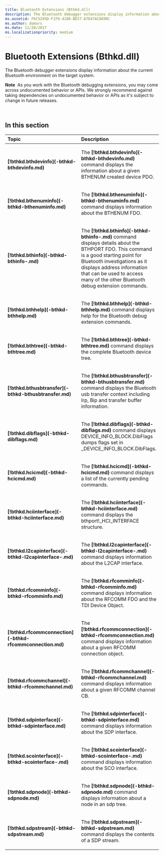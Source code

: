 ```yaml
---
title: Bluetooth Extensions (Bthkd.dll)
description: The Bluetooth debugger extensions display information about the current Bluetooth environment on the target system.
ms.assetid: F6C5295D-F1F9-4180-BE57-A7D47AC8690C
ms.author: domars
ms.date: 11/28/2017
ms.localizationpriority: medium
---
```


# Bluetooth Extensions (Bthkd.dll)


The Bluetooth debugger extensions display information about the current Bluetooth environment on the target system.

**Note**  As you work with the Bluetooth debugging extensions, you may come across undocumented behavior or APIs. We strongly recommend against taking dependencies on undocumented behavior or APIs as it's subject to change in future releases.

 

## <span id="in_this_section"></span>In this section


<table>
<colgroup>
<col width="50%" />
<col width="50%" />
</colgroup>
<thead>
<tr class="header">
<th align="left">Topic</th>
<th align="left">Description</th>
</tr>
</thead>
<tbody>
<tr class="odd">
<td align="left"><p><strong>[!bthkd.bthdevinfo](-bthkd-bthdevinfo.md)</strong></p></td>
<td align="left"><p>The <strong>[!bthkd.bthdevinfo](-bthkd-bthdevinfo.md)</strong> command displays the information about a given BTHENUM created device PDO.</p></td>
</tr>
<tr class="even">
<td align="left"><p><strong>[!bthkd.bthenuminfo](-bthkd-bthenuminfo.md)</strong></p></td>
<td align="left"><p>The <strong>[!bthkd.bthenuminfo](-bthkd-bthenuminfo.md)</strong> command displays information about the BTHENUM FDO.</p></td>
</tr>
<tr class="odd">
<td align="left"><p><strong>[!bthkd.bthinfo](-bthkd-bthinfo-.md)</strong></p></td>
<td align="left"><p>The <strong>[!bthkd.bthinfo](-bthkd-bthinfo-.md)</strong> command displays details about the BTHPORT FDO. This command is a good starting point for Bluetooth investigations as it displays address information that can be used to access many of the other Bluetooth debug extension commands.</p></td>
</tr>
<tr class="even">
<td align="left"><p><strong>[!bthkd.bthhelp](-bthkd-bthhelp.md)</strong></p></td>
<td align="left"><p>The <strong>[!bthkd.bthhelp](-bthkd-bthhelp.md)</strong> command displays help for the Bluetooth debug extension commands.</p></td>
</tr>
<tr class="odd">
<td align="left"><p><strong>[!bthkd.bthtree](-bthkd-bthtree.md)</strong></p></td>
<td align="left"><p>The <strong>[!bthkd.bthtree](-bthkd-bthtree.md)</strong> command displays the complete Bluetooth device tree.</p></td>
</tr>
<tr class="even">
<td align="left"><p><strong>[!bthkd.bthusbtransfer](-bthkd-bthusbtransfer.md)</strong></p></td>
<td align="left"><p>The <strong>[!bthkd.bthusbtransfer](-bthkd-bthusbtransfer.md)</strong> command displays the Bluetooth usb transfer context including Irp, Bip and transfer buffer information.</p></td>
</tr>
<tr class="odd">
<td align="left"><p><strong>[!bthkd.dibflags](-bthkd-dibflags.md)</strong></p></td>
<td align="left"><p>The <strong>[!bthkd.dibflags](-bthkd-dibflags.md)</strong> command displays DEVICE_INFO_BLOCK.DibFlags dumps flags set in _DEVICE_INFO_BLOCK.DibFlags.</p></td>
</tr>
<tr class="even">
<td align="left"><p><strong>[!bthkd.hcicmd](-bthkd-hcicmd.md)</strong></p></td>
<td align="left"><p>The <strong>[!bthkd.hcicmd](-bthkd-hcicmd.md)</strong> command displays a list of the currently pending commands.</p></td>
</tr>
<tr class="odd">
<td align="left"><p><strong>[!bthkd.hciinterface](-bthkd-hciinterface.md)</strong></p></td>
<td align="left"><p>The <strong>[!bthkd.hciinterface](-bthkd-hciinterface.md)</strong> command displays the bthport!_HCI_INTERFACE structure.</p></td>
</tr>
<tr class="even">
<td align="left"><p><strong>[!bthkd.l2capinterface](-bthkd-l2capinterface-.md)</strong></p></td>
<td align="left"><p>The <strong>[!bthkd.l2capinterface](-bthkd-l2capinterface-.md)</strong> command displays information about the L2CAP interface.</p></td>
</tr>
<tr class="odd">
<td align="left"><p><strong>[!bthkd.rfcomminfo](-bthkd-rfcomminfo.md)</strong></p></td>
<td align="left"><p>The <strong>[!bthkd.rfcomminfo](-bthkd-rfcomminfo.md)</strong> command displays information about the RFCOMM FDO and the TDI Device Object.</p></td>
</tr>
<tr class="even">
<td align="left"><p><strong>[!bthkd.rfcommconnection](-bthkd-rfcommconnection.md)</strong></p></td>
<td align="left"><p>The <strong>[!bthkd.rfcommconnection](-bthkd-rfcommconnection.md)</strong> command displays information about a given RFCOMM connection object.</p></td>
</tr>
<tr class="odd">
<td align="left"><p><strong>[!bthkd.rfcommchannel](-bthkd-rfcommchannel.md)</strong></p></td>
<td align="left"><p>The <strong>[!bthkd.rfcommchannel](-bthkd-rfcommchannel.md)</strong> command displays information about a given RFCOMM channel CB.</p></td>
</tr>
<tr class="even">
<td align="left"><p><strong>[!bthkd.sdpinterface](-bthkd-sdpinterface.md)</strong></p></td>
<td align="left"><p>The <strong>[!bthkd.sdpinterface](-bthkd-sdpinterface.md)</strong> command displays information about the SDP interface.</p></td>
</tr>
<tr class="odd">
<td align="left"><p><strong>[!bthkd.scointerface](-bthkd-scointerface-.md)</strong></p></td>
<td align="left"><p>The <strong>[!bthkd.scointerface](-bthkd-scointerface-.md)</strong> command displays information about the SCO interface.</p></td>
</tr>
<tr class="even">
<td align="left"><p><strong>[!bthkd.sdpnode](-bthkd-sdpnode.md)</strong></p></td>
<td align="left"><p>The <strong>[!bthkd.sdpnode](-bthkd-sdpnode.md)</strong> command displays information about a node in an sdp tree.</p></td>
</tr>
<tr class="odd">
<td align="left"><p><strong>[!bthkd.sdpstream](-bthkd-sdpstream.md)</strong></p></td>
<td align="left"><p>The <strong>[!bthkd.sdpstream](-bthkd-sdpstream.md)</strong> command displays the contents of a SDP stream.</p></td>
</tr>
</tbody>
</table>

 

 

 






